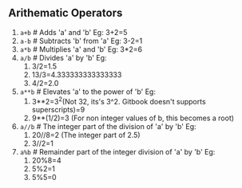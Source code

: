## Arithematic Operators
1. `a+b`										# Adds 'a' and 'b'
	Eg: 3+2=5
2. `a-b`										# Subtracts 'b' from 'a'
	Eg: 3-2=1
3. `a*b`										# Multiplies 'a' and 'b'
	Eg: 3\*2=6
4. `a/b`										# Divides 'a' by 'b'
	Eg: 
	1. 3/2=1.5
	2. 13/3=4.333333333333333
	3. 4/2=2.0
5. `a**b`										# Elevates 'a' to the power of 'b'
	Eg:
	1. 3*\*2=3<sup>2</sup>(Not 32, its's 3^2. Gitbook doesn't supports superscripts)=9
	2. 9**(1/2)=3  (For non integer values of b, this becomes a root)
6. `a//b`										# The integer part of the division of 'a' by 'b'
	Eg:
	1. 20//8=2		(The integer part of 2.5)
	2. 3//2=1
7. `a%b`										# Remainder part of the integer division of 'a' by 'b'
	Eg:
	1. 20%8=4
	2. 5%2=1
	3. 5%5=0